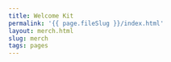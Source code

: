 ```yaml
---
title: Welcome Kit
permalink: '{{ page.fileSlug }}/index.html'
layout: merch.html
slug: merch
tags: pages
---
```



